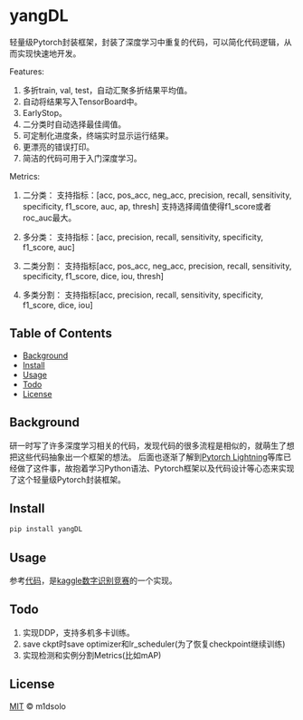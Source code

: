 # yangDL

轻量级Pytorch封装框架，封装了深度学习中重复的代码，可以简化代码逻辑，从而实现快速地开发。

Features:

1. 多折train, val, test，自动汇聚多折结果平均值。
2. 自动将结果写入TensorBoard中。
3. EarlyStop。
4. 二分类时自动选择最佳阈值。
5. 可定制化进度条，终端实时显示运行结果。
6. 更漂亮的错误打印。
7. 简洁的代码可用于入门深度学习。

Metrics:

1. 二分类：
    支持指标：[acc, pos\_acc, neg\_acc, precision, recall, sensitivity, specificity, f1\_score, auc, ap, thresh]
    支持选择阈值使得f1\_score或者roc\_auc最大。

2. 多分类：
    支持指标：[acc, precision, recall, sensitivity, specificity, f1\_score, auc]

3. 二类分割：
    支持指标[acc, pos\_acc, neg\_acc, precision, recall, sensitivity, specificity, f1\_score, dice, iou, thresh]

4. 多类分割：
    支持指标[acc, precision, recall, sensitivity, specificity, f1\_score, dice, iou]

## Table of Contents

- [Background](#background)
- [Install](#install)
- [Usage](#usage)
- [Todo](#todo)
- [License](#license)

## Background

研一时写了许多深度学习相关的代码，发现代码的很多流程是相似的，就萌生了想把这些代码抽象出一个框架的想法。
后面也逐渐了解到[Pytorch Lightning](https://github.com/Lightning-AI/lightning)等库已经做了这件事，故抱着学习Python语法、Pytorch框架以及代码设计等心态来实现了这个轻量级Pytorch封装框架。

## Install

```bash
pip install yangDL
```

## Usage

参考[代码](./example/digit-recognizer.py)，是[kaggle数字识别竞赛](https://www.kaggle.com/competitions/digit-recognizer)的一个实现。

## Todo

1. 实现DDP，支持多机多卡训练。
2. save ckpt时save optimizer和lr_scheduler(为了恢复checkpoint继续训练)
3. 实现检测和实例分割Metrics(比如mAP)

## License

[MIT](LICENSE) © m1dsolo
